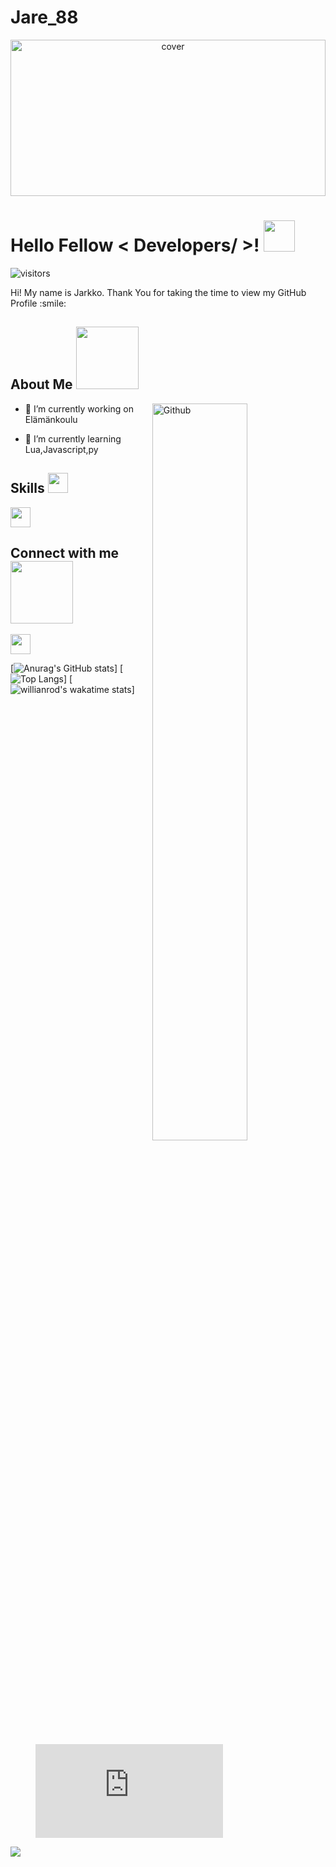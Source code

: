 # Jare_88

<div align="center">
<img width="100%" height = "250px" src="https://cdn.pixabay.com/photo/2018/01/14/23/12/nature-3082832_1280.jpg" alt="cover" />
</div>

<h1> Hello Fellow < Developers/ >! <img src = "https://raw.githubusercontent.com/MartinHeinz/MartinHeinz/master/wave.gif" width = 50px> </h1>
<p align='center'>

![visitors](https://visitor-badge.glitch.me/badge?page_id=Jare88.Jare88)

</p>
<div size='20px'> Hi! My name is Jarkko. Thank You for taking the time to view my GitHub Profile :smile: 
</div>

<h2> About Me <img src = "https://media0.giphy.com/media/KDDpcKigbfFpnejZs6/giphy.gif?cid=ecf05e47oy6f4zjs8g1qoiystc56cu7r9tb8a1fe76e05oty&rid=giphy.gif" width = 100px></h2>

<img width="55%" align="right" alt="Github" src="https://raw.githubusercontent.com/onimur/.github/master/.resources/git-header.svg" />


- 🔭 I’m currently working on Elämänkoulu

- 🌱 I’m currently learning  Lua,Javascript,py


<h2> Skills <img src = "https://media2.giphy.com/media/QssGEmpkyEOhBCb7e1/giphy.gif?cid=ecf05e47a0n3gi1bfqntqmob8g9aid1oyj2wr3ds3mg700bl&rid=giphy.gif" width = 32px> </h2>
<a href= https://github.com/Jare88?tab=repositories&q=&type=&language=javascript&sort= > <img width ='32px' src ='https://raw.githubusercontent.com/rahulbanerjee26/githubAboutMeGenerator/main/icons/javascript.svg'> </a>


<h2> Connect with me <img src='https://raw.githubusercontent.com/ShahriarShafin/ShahriarShafin/main/Assets/handshake.gif' width="100px"> </h2>
<a href = 'https://www.github.com/Jare88'> <img width = '32px' align= 'center' src="https://raw.githubusercontent.com/rahulbanerjee26/githubAboutMeGenerator/main/icons/github.svg"/></a> 




[![Anurag's GitHub stats](https://github-readme-stats.vercel.app/api?username=Jare88)]
[![Top Langs](https://github-readme-stats.vercel.app/api/top-langs/?username=Jare88&layout=compact)]
[![willianrod's wakatime stats](https://github-readme-stats.vercel.app/api/wakatime?username=Jare88)]
  
  <figure><embed src="https://wakatime.com/share/@Jare88/54884c01-4a70-4236-849e-b04b35857748.svg"></embed></figure>
  
  
  <a href="https://wakatime.com"><img src="https://wakatime.com/share/@Jare88/19070bd9-d3de-4741-b687-5004f8ff5257.png" /></a>
